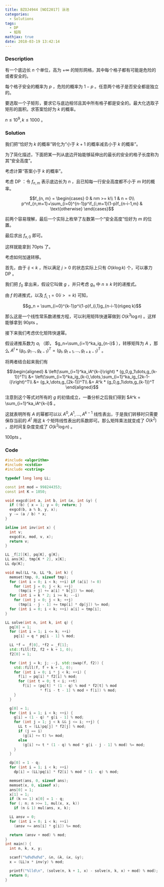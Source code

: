 ```yaml
---
title: BZOJ4944 [NOI2017] 泳池
categories:
  - Solutions
tags:
  - DP
  - 矩阵
mathjax: true
date: 2018-03-19 13:42:14
---
```


### Description

有一个底边长 $n$ 个单位，高为 $+\infty$ 的矩形网格，其中每个格子都有可能是危险的或者安全的。

每个格子安全的概率为 $p$ ，危险的概率为 $1 - p$ 。任意两个格子是否安全都是独立的。

要选取一个子矩形，要求它与底边相邻且其中所有格子都是安全的。最大化选取子矩形的面积。求答案恰好为 $k$ 的概率。

$n \leqslant 10^9, k \leqslant 1000$ 。

<!--more-->

### Solution

我们把“恰好为 $k$ 的概率”转化为“小于 $k+1$ 的概率减去小于 $k$ 的概率”。

为了简化描述，下面把某一列从底边开始能够延伸出的最长的安全的格子长度称为其“安全高度”。

考虑计算“答案小于 $k$ 的概率”。

考虑 DP ：令 $f_{n, m}$ 表示底边长为 $n$ ，且已知每一行安全高度都不小于 $m$ 时的概率。

$$f_{n, m} = \begin{cases}
0 & nm >= k\\
1 & n = 0\\
p^nf_{n,m+1}+\sum_{i=0}^{n-1}p^if_{i,m+1}(1-p)f_{n-i-1,m} & \text{otherwise}
\end{cases}$$

前两个容易理解，最后一个实际上枚举了左数第一个“安全高度”恰好为 $m$ 的位置。

最后求出 $f_{n, 0}$ 即可。

这样就能拿到 70pts 了。

考虑如何加速转移。

首先，由于 $ij < k$ ，所以满足 $j>0$ 的状态实际上只有 $O(k\log k)$ 个，可以暴力 DP 。

我们把 $f_0$ 拿出来，假设它叫做 $g$ ，并只考虑 $g_n$ 中 $n \geq k$ 时的递推式。

由 $f$ 的递推式，以及 $f_{i,1} = 0(i>=k)$ 可知，

$$g_n = \sum_{i=0}^{k-1}p^i(1-p)f_{i,1}g_{n-i-1}(n\geq k)$$

那么这是一个线性常系数递推方程，可以利用矩阵快速幂做到 $O(k^3\log n)$ 。这样能够拿到 90pts 。

接下来我们考虑优化矩阵快速幂。

假设递推系数为 $a_i$ （即， $g_n=\sum_{i=1}^ka_ig_{n-i}$ ），转移矩阵为 $A$ ，那么 $A^t * (g_0,g_1\dots,g_{k-1})^T = (g_t,g_{t+1},\dots,g_{t+k-1})^T$ 。

将两者结合起来我们有

$$\begin{aligned}
& \left(\sum_{i=1}^ka_iA^{k-i}\right) * (g_0,g_1\dots,g_{k-1})^T\\
&= \left(\sum_{i=1}^ka_ig_{k-i},\dots,\sum_{i=1}^ka_ig_{2k-1-i}\right)^T\\
&= (g_k,\dots,g_{2k-1})^T\\
&= A^k * (g_0,g_1\dots,g_{k-1})^T
\end{aligned}$$

注意到这个等式对所有的 $g$ 的初值成立，一番分析之后我们得到 $A^k = \sum_{i=1}^ka_iA^{k-i}$ 。

这就表明所有 $A$ 的幂都可以以 $A^0, A^1,\dots,A^{k-1}$ 线性表出，于是我们转移时只需要保存当前的 $A^t$ 用这 $k$ 个矩阵线性表出的系数即可。那么矩阵乘法就变成了 $O(k^2)$ ，总时间复杂度变成了 $O(k^2\log n)$ 。

100pts 。

### Code

```cpp
#include <algorithm>
#include <cstdio>
#include <cstring>

typedef long long LL;

const int mod = 998244353;
const int K = 1050;

void exgcd(int a, int b, int &x, int &y) {
  if (!b) { x = 1; y = 0; return; }
  exgcd(b, a % b, y, x);
  y -= (a / b) * x;
}

inline int inv(int x) {
  int v;
  exgcd(x, mod, v, x);
  return v;
}

LL _f[2][K], pq[K], g[K];
LL ans[K], tmp[K * 2], x[K];
LL dp[K];

void mul(LL *a, LL *b, int k) {
  memset(tmp, 0, sizeof tmp);
  for (int i = 0; i < k; ++i) if (a[i] != 0)
    for (int j = 0; j < k; ++j)
      (tmp[i + j] += a[i] * b[j]) %= mod;
  for (int i = k * 2; i >= k; --i)
    for (int j = 0; j < k; ++j)
      (tmp[i - j - 1] += tmp[i] * dp[j]) %= mod;
  for (int i = 0; i < k; ++i) a[i] = tmp[i];
}

LL solve(int n, int k, int q) {
  pq[0] = 1;
  for (int i = 1; i <= k; ++i)
    pq[i] = q * pq[i - 1] % mod;

  LL *f = _f[0], *f2 = _f[1];
  std::fill(f2, f2 + k + 1, 0);
  f2[0] = 1;

  for (int j = k; j; --j, std::swap(f, f2)) {
    std::fill(f, f + k + 1, 0);
    for (int i = 0; i * j < k; ++i) {
      f[i] = pq[i] * f2[i] % mod;
      for (int t = 0; t < i; ++t)
        f[i] = (pq[t] * (1 - q) % mod * f2[t] % mod
                * f[i - t - 1] % mod + f[i]) % mod;
    }
  }

  g[0] = 1;
  for (int i = 1; i < k; ++i) {
    g[i] = (1 - q) * g[i - 1] % mod;
    for (int j = 1; j < k && j <= i; ++j) {
      LL t = (LL)pq[j] * f2[j] % mod;
      if (j == i)
        (g[i] += t) %= mod;
      else
        (g[i] += t * (1 - q) % mod * g[i - j - 1] % mod) %= mod;
    }
  }

  dp[0] = 1 - q;
  for (int i = 1; i < k; ++i)
    dp[i] = (LL)pq[i] * f2[i] % mod * (1 - q) % mod;

  memset(ans, 0, sizeof ans);
  memset(x, 0, sizeof x);
  ans[0] = 1;
  x[1] = 1;
  if (k == 1) x[0] = 1 - q;
  for (; n; n >>= 1, mul(x, x, k))
    if (n & 1) mul(ans, x, k);

  LL ansv = 0;
  for (int i = 0; i < k; ++i)
    (ansv += ans[i] * g[i]) %= mod;

  return (ansv + mod) % mod;
}
int main() {
  int n, k, x, y;

  scanf("%d%d%d%d", &n, &k, &x, &y);
  x = (LL)x * inv(y) % mod;

  printf("%lld\n", (solve(n, k + 1, x) - solve(n, k, x) + mod) % mod);
  return 0;
}
```
